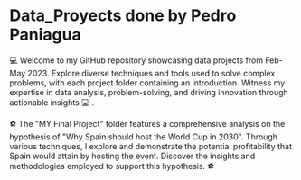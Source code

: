 # Data_Proyects done by Pedro Paniagua 
💻 Welcome to my GitHub repository showcasing data projects from Feb-May 2023. Explore diverse techniques and tools used to solve complex problems, with each project folder containing an introduction. Witness my expertise in data analysis, problem-solving, and driving innovation through actionable insights 💻 .


⚽ The "MY Final Project" folder features a comprehensive analysis on the hypothesis of "Why Spain should host the World Cup in 2030". Through various techniques, I explore and demonstrate the potential profitability that Spain would attain by hosting the event. Discover the insights and methodologies employed to support this hypothesis. ⚽
